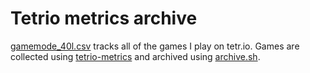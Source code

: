 # Tetrio metrics archive

[gamemode\_40l.csv](./gamemode_40l.csv) tracks all of the games I play on
tetr.io. Games are collected using
[tetrio-metrics](https://github.com/benjaminheng/tetrio-metrics) and archived
using [archive.sh](./archive.sh).
